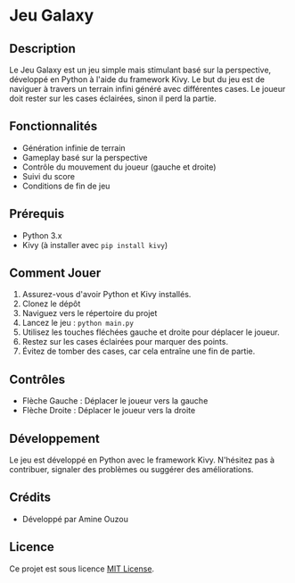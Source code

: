# Jeu Galaxy

## Description

Le Jeu Galaxy est un jeu simple mais stimulant basé sur la perspective, développé en Python à l'aide du framework Kivy. 
Le but du jeu est de naviguer à travers un terrain infini généré avec différentes cases. Le joueur doit rester sur les cases éclairées, sinon il perd la partie.

## Fonctionnalités

- Génération infinie de terrain
- Gameplay basé sur la perspective
- Contrôle du mouvement du joueur (gauche et droite)
- Suivi du score
- Conditions de fin de jeu

## Prérequis

- Python 3.x
- Kivy (à installer avec `pip install kivy`)

## Comment Jouer

1. Assurez-vous d'avoir Python et Kivy installés.
2. Clonez le dépôt
3. Naviguez vers le répertoire du projet
4. Lancez le jeu : `python main.py`
5. Utilisez les touches fléchées gauche et droite pour déplacer le joueur.
6. Restez sur les cases éclairées pour marquer des points.
7. Évitez de tomber des cases, car cela entraîne une fin de partie.

## Contrôles

- Flèche Gauche : Déplacer le joueur vers la gauche
- Flèche Droite : Déplacer le joueur vers la droite

## Développement

Le jeu est développé en Python avec le framework Kivy. N'hésitez pas à contribuer, signaler des problèmes ou suggérer des améliorations.

## Crédits

- Développé par Amine Ouzou

## Licence

Ce projet est sous licence [MIT License](LICENSE).
